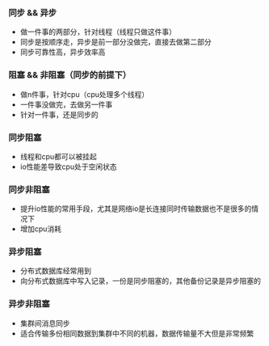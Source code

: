 ### 同步 && 异步
- 做一件事的两部分，针对线程（线程只做这件事）
- 同步是按顺序走，异步是前一部分没做完，直接去做第二部分
- 同步可靠性高，异步效率高

### 阻塞 && 非阻塞（同步的前提下）
- 做n件事，针对cpu（cpu处理多个线程）
- 一件事没做完，去做另一件事
- 针对一件事，还是同步的


### 同步阻塞
- 线程和cpu都可以被挂起
- io性能差导致cpu处于空闲状态

### 同步非阻塞
- 提升io性能的常用手段，尤其是网络io是长连接同时传输数据也不是很多的情况下
- 增加cpu消耗

### 异步阻塞
- 分布式数据库经常用到
- 向分布式数据库中写入记录，一份是同步阻塞的，其他备份记录是异步阻塞的

### 异步非阻塞
- 集群间消息同步
- 适合传输多份相同数据到集群中不同的机器，数据传输量不大但是非常频繁
